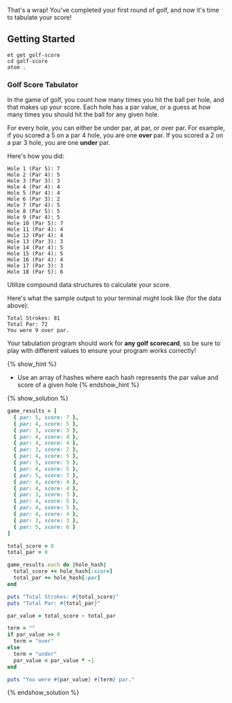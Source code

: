That's a wrap! You've completed your first round of golf,
and now it's time to tabulate your score!

## Getting Started
```no-highlight
et get golf-score
cd golf-score
atom .
```

### Golf Score Tabulator

In the game of golf, you count how many times you hit the ball per hole,
and that makes up your score. Each hole has a par value,
or a guess at how many times you should hit the ball for any given hole.

For every hole, you can either be under par, at par, or over par.
For example, if you scored a 5 on a par 4 hole, you are one **over** par.
If you scored a 2 on a par 3 hole, you are one **under** par.

Here's how you did:

```no-highlight
Hole 1 (Par 5): 7
Hole 2 (Par 4): 5
Hole 3 (Par 3): 3
Hole 4 (Par 4): 4
Hole 5 (Par 4): 4
Hole 6 (Par 3): 2
Hole 7 (Par 4): 5
Hole 8 (Par 5): 5
Hole 9 (Par 4): 5
Hole 10 (Par 5): 7
Hole 11 (Par 4): 4
Hole 12 (Par 4): 4
Hole 13 (Par 3): 3
Hole 14 (Par 4): 5
Hole 15 (Par 4): 5
Hole 16 (Par 4): 4
Hole 17 (Par 3): 3
Hole 18 (Par 5): 6
```

Utilize compound data structures to calculate your score.

Here's what the sample output to your terminal might look like (for the data above):

```no-highlight
Total Strokes: 81
Total Par: 72
You were 9 over par.
```

Your tabulation program should work for **any golf scorecard**,
so be sure to play with different values to ensure your
program works correctly!

{% show_hint %}
* Use an array of hashes where each hash represents the par value
  and score of a given hole
{% endshow_hint %}

{% show_solution %}
```ruby
game_results = [
  { par: 5, score: 7 },
  { par: 4, score: 5 },
  { par: 3, score: 3 },
  { par: 4, score: 4 },
  { par: 4, score: 4 },
  { par: 3, score: 2 },
  { par: 4, score: 5 },
  { par: 5, score: 5 },
  { par: 4, score: 5 },
  { par: 5, score: 7 },
  { par: 4, score: 4 },
  { par: 4, score: 4 },
  { par: 3, score: 3 },
  { par: 4, score: 5 },
  { par: 4, score: 5 },
  { par: 4, score: 4 },
  { par: 3, score: 3 },
  { par: 5, score: 6 }
]

total_score = 0
total_par = 0

game_results.each do |hole_hash|
  total_score += hole_hash[:score]
  total_par += hole_hash[:par]
end

puts "Total Strokes: #{total_score}"
puts "Total Par: #{total_par}"

par_value = total_score - total_par

term = ""
if par_value >= 0
  term = "over"
else
  term = "under"
  par_value = par_value * -1
end

puts "You were #{par_value} #{term} par."
```
{% endshow_solution %}
